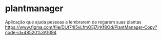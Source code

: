 # plantmanager
Aplicação que ajuda pessoas a lembrarem de regarem suas plantas
https://www.figma.com/file/DUt74I5vLfmOEj7jrKf8Od/PlantManager-Copy?node-id=48520%3A1094
